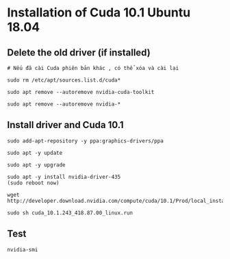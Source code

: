 # Installation of Cuda 10.1 Ubuntu 18.04

## Delete the old driver (if installed) 
```
# Nếu đã cài Cuda phiên bản khác , có thể xóa và cài lại 

sudo rm /etc/apt/sources.list.d/cuda*

sudo apt remove --autoremove nvidia-cuda-toolkit

sudo apt remove --autoremove nvidia-*
```
## Install driver and Cuda 10.1
```
sudo add-apt-repository -y ppa:graphics-drivers/ppa

sudo apt -y update

sudo apt -y upgrade

sudo apt -y install nvidia-driver-435
(sudo reboot now)

wget http://developer.download.nvidia.com/compute/cuda/10.1/Prod/local_installers/cuda_10.1.243_418.87.00_linux.run

sudo sh cuda_10.1.243_418.87.00_linux.run

```
## Test
```
nvidia-smi
```
